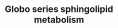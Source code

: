 ---
annotations:
- id: PW:0000010
  parent: classic metabolic pathway
  type: Pathway Ontology
  value: lipid metabolic pathway
- id: PW:0000196
  parent: classic metabolic pathway
  type: Pathway Ontology
  value: globoside metabolic pathway
authors:
- Conroy lipids
- Egonw
- Jmillanacosta
communities:
- Lipids
description: Globoseries sphingolipid biosynthesis taken from Sphingomap. Solid conversion
  arrows are documented according to Sphingomap. Thicker lines are those reactions
  not found in Rhea. Dotted conversions are hypothetical, either not occurring or
  undocumented (Sphingomap details all possible permutations of a pathway to the final
  glycolipid) p Numbers are the sphingomap IDs, to be converted.  Metabolites with
  a dotted box are hypothetical. These may or may not exist on the pathway to the
  final product as several different routes could occur.
last-edited: 2023-03-18
organisms:
- Mus musculus
redirect_from:
- /index.php/Pathway:WP5305
- /instance/WP5305
- /instance/WP5305_r125906
revision: r125906
schema-jsonld:
- '@context': https://schema.org/
  '@id': https://wikipathways.github.io/pathways/WP5305.html
  '@type': Dataset
  creator:
    '@type': Organization
    name: WikiPathways
  description: Globoseries sphingolipid biosynthesis taken from Sphingomap. Solid
    conversion arrows are documented according to Sphingomap. Thicker lines are those
    reactions not found in Rhea. Dotted conversions are hypothetical, either not occurring
    or undocumented (Sphingomap details all possible permutations of a pathway to
    the final glycolipid) p Numbers are the sphingomap IDs, to be converted.  Metabolites
    with a dotted box are hypothetical. These may or may not exist on the pathway
    to the final product as several different routes could occur.
  keywords:
  - '110'
  - '111'
  - '113'
  - '114'
  - '115'
  - '131'
  - '132'
  - '135'
  - '136'
  - '137'
  - '138'
  - 139Branched Forssman
  - '140'
  - '141'
  - '142'
  - 403Globopentaosylceramide sulfate
  - 405Sulfoglobotetraosylceramide
  - 406SSEA-4 isomer
  - '414'
  - '436'
  - '438'
  - '441'
  - '442'
  - '443'
  - '444'
  - '445'
  - '446'
  - '447'
  - '448'
  - '449'
  - '450'
  - B3galnt1
  - B3galt5
  - Forssman antigen
  - Fut2
  - GB3
  - Galbeta1-3(Galbeta1-4GlcNAcbeta1-6)GalNAcbeta1-3Galalpha1-4Galbeta1-4Glcbeta-Cer
  - Galbeta1-3(GlcNAcbeta1-6)GalNAcbeta1-3Galalpha1-4Galbeta1-4Glcbeta-Cer
  - Gbgt1
  - Globoside IGB4Cer
  - Para-Forssman x3b
  - SSEA-3 antigen
  - SSEA-4 antigen
  - Type IV A antigen
  - 'globo-Lex-9 '
  - type IV H
  license: CC0
  name: Globo series sphingolipid metabolism
seo: CreativeWork
title: Globo series sphingolipid metabolism
wpid: WP5305
---